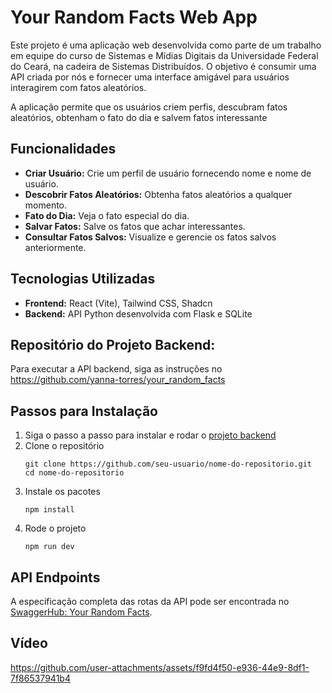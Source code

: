 # Your Random Facts Web App

Este projeto é uma aplicação web desenvolvida como parte de um trabalho em equipe do curso de Sistemas e Mídias Digitais da Universidade Federal do Ceará, na cadeira de Sistemas Distribuídos. O objetivo é consumir uma API criada por nós e fornecer uma interface amigável para usuários interagirem com fatos aleatórios. 

A aplicação permite que os usuários criem perfis, descubram fatos aleatórios, obtenham o fato do dia e salvem fatos interessante

## Funcionalidades
- **Criar Usuário:** Crie um perfil de usuário fornecendo nome e nome de usuário.
- **Descobrir Fatos Aleatórios:** Obtenha fatos aleatórios a qualquer momento.
- **Fato do Dia:** Veja o fato especial do dia.
- **Salvar Fatos:** Salve os fatos que achar interessantes.
- **Consultar Fatos Salvos:** Visualize e gerencie os fatos salvos anteriormente.

## Tecnologias Utilizadas
- **Frontend:** React (Vite), Tailwind CSS, Shadcn
- **Backend:** API Python desenvolvida com Flask e SQLite

## Repositório do Projeto Backend:
Para executar a API backend, siga as instruções no https://github.com/yanna-torres/your_random_facts

## Passos para Instalação
1. Siga o passo a passo para instalar e rodar o [projeto backend](https://github.com/yanna-torres/your_random_facts)
2. Clone o repositório
   ```
   git clone https://github.com/seu-usuario/nome-do-repositorio.git
   cd nome-do-repositorio
3. Instale os pacotes
   ```
   npm install
4. Rode o projeto
   ```
   npm run dev

## API Endpoints
A especificação completa das rotas da API pode ser encontrada no [SwaggerHub: Your Random Facts](https://app.swaggerhub.com/apis/YannaTorres/your-random-facts/1.0.0-oas3).

## Vídeo
https://github.com/user-attachments/assets/f9fd4f50-e936-44e9-8df1-7f86537941b4

